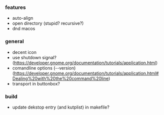 ### features
- auto-align
- open directory (stupid? recursive?)
- dnd macos

### general
- decent icon
- use shutdown signal? (https://developer.gnome.org/documentation/tutorials/application.html)
- comandline options (--version) (https://developer.gnome.org/documentation/tutorials/application.html#Dealing%20with%20the%20command%20line)
- transport in buttonbox?

### build
- update dekstop entry (and kutplist) in makefile?
